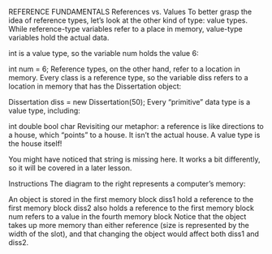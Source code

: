 REFERENCE FUNDAMENTALS
References vs. Values
To better grasp the idea of reference types, let’s look at the other kind of type: value types. While reference-type variables refer to a place in memory, value-type variables hold the actual data.

int is a value type, so the variable num holds the value 6:

int num = 6;
Reference types, on the other hand, refer to a location in memory. Every class is a reference type, so the variable diss refers to a location in memory that has the Dissertation object:

Dissertation diss = new Dissertation(50);
Every “primitive” data type is a value type, including:

int
double
bool
char
Revisiting our metaphor: a reference is like directions to a house, which “points” to a house. It isn’t the actual house. A value type is the house itself!

You might have noticed that string is missing here. It works a bit differently, so it will be covered in a later lesson.

Instructions
The diagram to the right represents a computer’s memory:

An object is stored in the first memory block
diss1 hold a reference to the first memory block
diss2 also holds a reference to the first memory block
num refers to a value in the fourth memory block
Notice that the object takes up more memory than either reference (size is represented by the width of the slot), and that changing the object would affect both diss1 and diss2.
